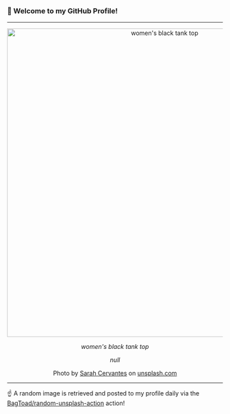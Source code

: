 ### 👋 Welcome to my GitHub Profile!

----

<div align="center">
  <img width="720" src="https://images.unsplash.com/photo-1535469618671-e58a8c365cbd?crop=entropy&cs=tinysrgb&fit=max&fm=jpg&ixid=M3w1NTI0OTR8MHwxfHJhbmRvbXx8fHx8fHx8fDE3MDU2NDQ1NzB8&ixlib=rb-4.0.3&q=80&w=1080" alt="women's black tank top">
  
  <em>women's black tank top</em>
  
  <em>null</em>
  
  Photo by [Sarah Cervantes](https://sevenbrighter.com) on [unsplash.com](https://unsplash.com/)
</div>

----

☝️ A random image is retrieved and posted to my profile daily via the [BagToad/random-unsplash-action](https://github.com/BagToad/random-unsplash-action) action!
